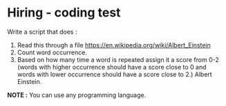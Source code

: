 # Hiring - coding test

Write a script that does :

1. Read this through a file https://en.wikipedia.org/wiki/Albert_Einstein
2. Count word occurrence.
3. Based on how many time a word is repeated assign it a score from 0-2 (words with higher occurrence should have a score close to 0 and words with lower occurrence should have a score close to 2.)
Albert Einstein.

**NOTE :** You can use any programming language.